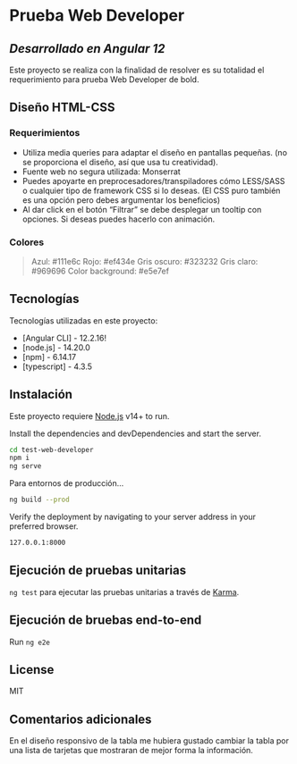 # Prueba Web Developer
## _Desarrollado en Angular 12_


Este proyecto se realiza con la finalidad de resolver es su totalidad el requerimiento
para prueba Web Developer de bold.


## Diseño HTML-CSS



### Requerimientos
- Utiliza media queries para adaptar el diseño en pantallas pequeñas. (no se
proporciona el diseño, así que usa tu creatividad).
- Fuente web no segura utilizada: Monserrat
- Puedes apoyarte en preprocesadores/transpiladores cómo LESS/SASS o cualquier
tipo de framework CSS si lo deseas. (El CSS puro también es una opción pero debes
argumentar los beneficios)
- Al dar click en el botón “Filtrar” se debe desplegar un tooltip con opciones. Si deseas
puedes hacerlo con animación.

### Colores
> Azul: #111e6c
> Rojo: #ef434e
> Gris oscuro: #323232
> Gris claro: #969696
> Color background: #e5e7ef


## Tecnologías

Tecnologías utilizadas en este proyecto:

- [Angular CLI] - 12.2.16!
- [node.js] - 14.20.0
- [npm] - 6.14.17
- [typescript] - 4.3.5


## Instalación

Este proyecto requiere [Node.js](https://nodejs.org/) v14+ to run.

Install the dependencies and devDependencies and start the server.

```sh
cd test-web-developer
npm i
ng serve
```


Para entornos de producción...

```sh
ng build --prod
```



Verify the deployment by navigating to your server address in
your preferred browser.

```sh
127.0.0.1:8000
```



## Ejecución de pruebas unitarias


`ng test` para ejecutar las pruebas unitarias a través de
 [Karma](https://karma-runner.github.io).

## Ejecución de bruebas end-to-end

Run `ng e2e` 


## License

MIT

## Comentarios adicionales

En el diseño responsivo de la tabla me hubiera gustado cambiar la tabla por una lista de tarjetas
que mostraran de mejor forma la información.

